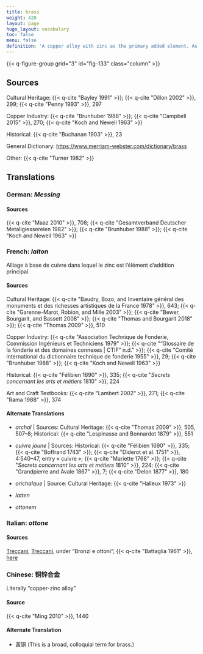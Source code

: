 ```yaml
---
title: brass
weight: 420
layout: page
hugo_layout: vocabulary
toc: false
menu: false
definition: 'A copper alloy with zinc as the primary added element. As with bronzes, there are a wide variety of brass alloys.'
---
```


{{< q-figure-group grid="3" id="fig-133" class="column" >}}

## Sources

Cultural Heritage: {{< q-cite "Bayley 1991" >}}; {{< q-cite "Dillon 2002" >}}, 299; {{< q-cite "Penny 1993" >}}, 297

Copper Industry: {{< q-cite "Brunhuber 1988" >}}; {{< q-cite "Campbell 2015" >}}, 270; {{< q-cite "Koch and Newell 1963" >}}

Historical: {{< q-cite "Buchanan 1903" >}}, 23

General Dictionary: <https://www.merriam-webster.com/dictionary/brass>

Other: {{< q-cite "Turner 1982" >}}

## Translations

<div class="accordion">

### **German**: *Messing*

#### Sources

{{< q-cite "Maaz 2010" >}}, 708; {{< q-cite "Gesamtverband Deutscher Metallgiessereien 1982" >}}; {{< q-cite "Brunhuber 1988" >}}; {{< q-cite "Koch and Newell 1963" >}}

### **French**: *laiton*

Alliage à base de cuivre dans lequel le zinc est l’élément d’addition principal.

#### Sources

Cultural Heritage: {{< q-cite "Baudry, Bozo, and Inventaire général des monuments et des richesses artistiques de la France 1978" >}}, 643; {{< q-cite "Garenne-Marot, Robion, and Mille 2003" >}}; {{< q-cite "Bewer, Bourgarit, and Bassett 2008" >}}; {{< q-cite "Thomas and Bourgarit 2018" >}}; {{< q-cite "Thomas 2009" >}}, 510

Copper Industry: {{< q-cite "Association Technique de Fonderie, Commission Ingénieurs et Techniciens 1979" >}}; {{< q-cite "“Glossaire de la fonderie et des domaines connexes | CTIF” n.d." >}}; {{< q-cite "Comité international du dictionnaire technique de fonderie 1955" >}}, 29; {{< q-cite "Brunhuber 1988" >}}; {{< q-cite "Koch and Newell 1963" >}}

Historical: {{< q-cite "Félibien 1690" >}}, 335; {{< q-cite "*Secrets concernant les arts et métiers* 1810" >}}, 224

Art and Craft Textbooks: {{< q-cite "Lambert 2002" >}}, 271; {{< q-cite "Rama 1988" >}}, 374

#### Alternate Translations

- *archal* | Sources: Cultural Heritage: {{< q-cite "Thomas 2009" >}}, 505, 507–8; Historical: {{< q-cite "Lespinasse and Bonnardot 1879" >}}, 551

- *cuivre jaune* | Sources: Historical: {{< q-cite "Félibien 1690" >}}, 335; {{< q-cite "Boffrand 1743" >}}; {{< q-cite "Diderot et al. 1751" >}}, 4:540–47, entry « cuivre »; {{< q-cite "Mariette 1768" >}}; {{< q-cite "*Secrets concernant les arts et métiers* 1810" >}}, 224; {{< q-cite "Grandpierre and Avale 1867" >}}, 7; {{< q-cite "Delon 1877" >}}, 180

- *orichalque* | Source: Cultural Heritage: {{< q-cite "Halleux 1973" >}}

- *latten*

- *ottonem*

### **Italian**: *ottone*

#### Sources

[Treccani](http://www.treccani.it/vocabolario/ottone/); [Treccani](https://www.treccani.it/enciclopedia/fusione_%28Enciclopedia-Italiana%29/), under “Bronzi e ottoni”; {{< q-cite "Battaglia 1961" >}}, [here](http://www.gdli.it/pdf_viewer/Scripts/pdf.js/web/viewer.asp?file=/PDF/GDLI12/GDLI_12_ocr_295.pdf&parola=ottone)

### **Chinese**: 铜锌合金

Literally “copper-zinc alloy”

#### Source

{{< q-cite "Ming 2010" >}}, 1440

#### Alternate Translation

- 黃铜 (This is a broad, colloquial term for brass.)

</div>
